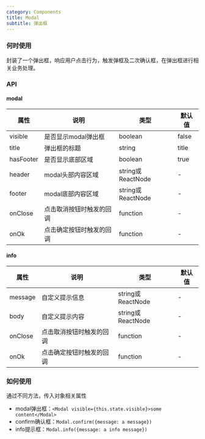 ```yaml
---
category: Components
title: Modal
subtitle: 弹出框
---
```


### 何时使用

封装了一个弹出框，响应用户点击行为，触发弹框及二次确认框，在弹出框进行相关业务处理。

### API

#### modal
| 属性 | 说明 | 类型 | 默认值 |
| --- | --- | --- | --- |
| visible | 是否显示modal弹出框 | boolean | false |
| title | 弹出框的标题 | string | title |
| hasFooter | 是否显示底部区域 | boolean | true |
| header | modal头部内容区域 | string或ReactNode | - |
| footer | modal底部内容区域| string或ReactNode | - |
| onClose | 点击取消按钮时触发的回调 | function | - |
| onOk | 点击确定按钮时触发的回调 | function | - |

#### info
| 属性 | 说明 | 类型 | 默认值 |
| --- | --- | --- | --- |
| message | 自定义提示信息 | string或ReactNode | - |
| body | 自定义提示内容 | string或ReactNode | - |
| onClose | 点击取消按钮时触发的回调 | function | - |
| onOk | 点击确定按钮时触发的回调 | function | - |

### 如何使用
通过不同方法，传入对象相关属性
- modal弹出框：`<Modal visible={this.state.visible}>some content</Modal>`
- confirm确认框：`Modal.confirm({message: a message})`
- info提示框：`Modal.info({message: a info message})`
